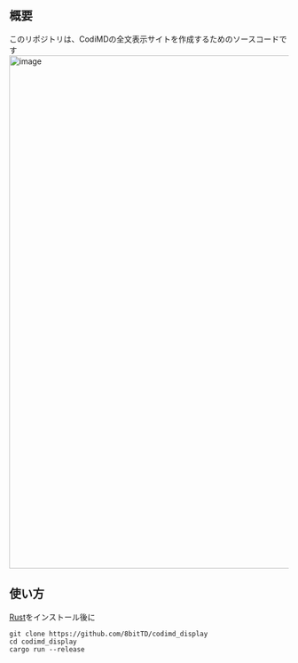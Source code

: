 ## 概要

このリポジトリは、CodiMDの全文表示サイトを作成するためのソースコードです
<img width="1697" height="925" alt="image" src="https://github.com/user-attachments/assets/cb52679e-9fba-4afa-ba10-702d157ce494" />

## 使い方
[Rust](https://rust-lang.org/ja/tools/install/)をインストール後に
```Shell
git clone https://github.com/8bitTD/codimd_display
cd codimd_display
cargo run --release
```
